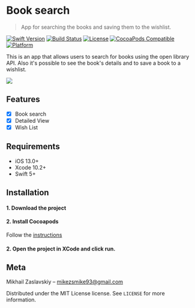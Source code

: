 # Book search
> App for searching the books and saving them to the wishlist.

[![Swift Version][swift-image]][swift-url]
[![Build Status][travis-image]][travis-url]
[![License][license-image]][license-url]
[![CocoaPods Compatible](https://img.shields.io/cocoapods/v/EZSwiftExtensions.svg)](https://img.shields.io/cocoapods/v/LFAlertController.svg)  
[![Platform](https://img.shields.io/cocoapods/p/LFAlertController.svg?style=flat)](http://cocoapods.org/pods/LFAlertController)

This is an app that allows users to search for books using the open library API. Also it's possible to see the book's details and to save a book to a wishlist.

![](header.png)

## Features

- [x] Book search
- [x] Detailed View
- [x] Wish List

## Requirements

- iOS 13.0+
- Xcode 10.2+
- Swift 5+

## Installation

#### 1. Download the project

#### 2. Install Cocoapods
Follow the [instructions](https://guides.cocoapods.org/using/getting-started.html#getting-started)

#### 2. Open the project in XCode and click run.

## Meta

Mikhail Zaslavskiy – mikezsmike93@gmail.com

Distributed under the MIT License license. See ``LICENSE`` for more information.

[swift-image]:https://img.shields.io/badge/swift-3.0-orange.svg
[swift-url]: https://swift.org/
[license-image]: https://img.shields.io/badge/License-MIT-blue.svg
[license-url]: LICENSE
[travis-image]: https://img.shields.io/travis/dbader/node-datadog-metrics/master.svg?style=flat-square
[travis-url]: https://travis-ci.org/dbader/node-datadog-metrics
[codebeat-image]: https://codebeat.co/badges/c19b47ea-2f9d-45df-8458-b2d952fe9dad
[codebeat-url]: https://codebeat.co/projects/github-com-vsouza-awesomeios-com
